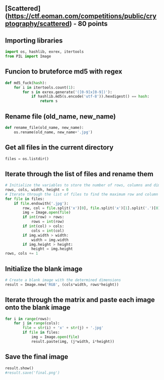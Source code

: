 ## [Scattered] (https://ctf.eoman.com/competitions/public/cryptography/scattered) - 80 points

## Importing libraries

```python
import os, hashlib, exrex, itertools
from PIL import Image
```

## Funcion to bruteforce md5 with regex

```python
def md5_fuck(hash):
    for i in itertools.count(1):
        for s in exrex.generate('([0-9]x[0-9])'):
            if hashlib.md5(s.encode('utf-8')).hexdigest() == hash:
                return s
```

## Rename file (old_name, new_name)

```python
def rename_file(old_name, new_name):
    os.rename(old_name, new_name+'.jpg')
```


## Get all files in the current directory

```python
files = os.listdir()
```

## Iterate through the list of files and rename them

```python
# Initialize the variables to store the number of rows, columns and dimensions of the images
rows, cols, width, height = 0
# Iterate through the list of files to find the maximum row and column values, and also the dimensions of the images
for file in files:
    if file.endswith('.jpg'):
        row, col = file.split('x')[0], file.split('x')[1].split('.')[0]
        img = Image.open(file)
        if int(row) > rows:
            rows = int(row)
        if int(col) > cols:
            cols = int(col)
        if img.width > width:
            width = img.width
        if img.height > height:
            height = img.height
rows, cols += 1
```

## Initialize the blank image

```python
# Create a blank image with the determined dimensions
result = Image.new('RGB', (cols*width, rows*height))
```

## Iterate through the matrix and paste each image onto the blank image
    
```python
for i in range(rows):
    for j in range(cols):
        file = str(i) + 'x' + str(j) + '.jpg'
        if file in files:
            img = Image.open(file)
            result.paste(img, (j*width, i*height))
```

## Save the final image
    
```python
result.show()
#result.save('final.png')
```